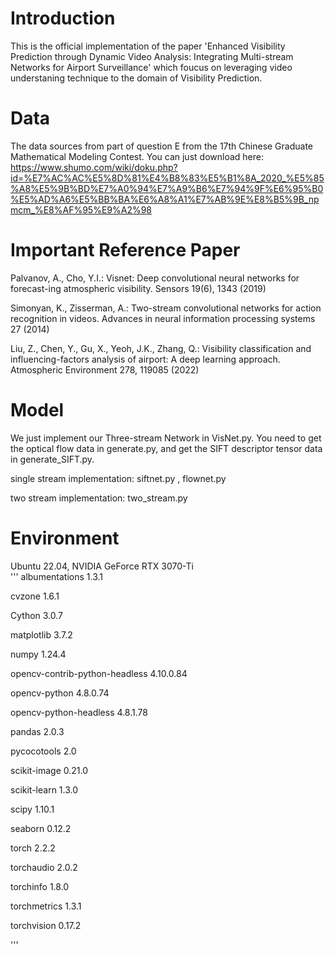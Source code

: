 # Introduction

This is the official implementation of the paper 'Enhanced Visibility Prediction through Dynamic Video Analysis: Integrating Multi-stream Networks for Airport Surveillance' which foucus on leveraging video understaning technique to the domain of Visibility Prediction.

# Data

The data sources from part of question E from the 17th Chinese Graduate Mathematical Modeling Contest. You can just download here: https://www.shumo.com/wiki/doku.php?id=%E7%AC%AC%E5%8D%81%E4%B8%83%E5%B1%8A_2020_%E5%85%A8%E5%9B%BD%E7%A0%94%E7%A9%B6%E7%94%9F%E6%95%B0%E5%AD%A6%E5%BB%BA%E6%A8%A1%E7%AB%9E%E8%B5%9B_npmcm_%E8%AF%95%E9%A2%98

# Important Reference Paper

Palvanov, A., Cho, Y.I.: Visnet: Deep convolutional neural networks for forecast-ing atmospheric visibility. Sensors 19(6), 1343 (2019)

Simonyan, K., Zisserman, A.: Two-stream convolutional networks for action recognition in videos. Advances in neural information processing systems 27 (2014)

Liu, Z., Chen, Y., Gu, X., Yeoh, J.K., Zhang, Q.: Visibility classification and influencing-factors analysis of airport: A deep learning approach. Atmospheric
Environment 278, 119085 (2022)

# Model

We just implement our Three-stream Network in VisNet.py. You need to get the optical flow data in generate.py, and get the SIFT descriptor tensor data in generate_SIFT.py.

single stream implementation: siftnet.py , flownet.py

two stream implementation: two_stream.py 

# Environment

Ubuntu 22.04, NVIDIA GeForce RTX 3070-Ti  
'''
albumentations                 1.3.1

cvzone                         1.6.1

Cython                         3.0.7

matplotlib                     3.7.2

numpy                          1.24.4

opencv-contrib-python-headless 4.10.0.84

opencv-python                  4.8.0.74

opencv-python-headless         4.8.1.78


pandas                         2.0.3

pycocotools                    2.0

scikit-image                   0.21.0

scikit-learn                   1.3.0

scipy                          1.10.1

seaborn                        0.12.2

torch                          2.2.2

torchaudio                     2.0.2

torchinfo                      1.8.0

torchmetrics                   1.3.1

torchvision                    0.17.2

'''


